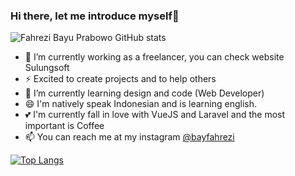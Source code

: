 ### Hi there, let me introduce myself👋
![Fahrezi Bayu Prabowo GitHub stats](https://github-readme-stats.vercel.app/api?username=fahrezibayu&show_icons=true&theme=dracula)
- 🔭 I’m currently working as a freelancer, you can check website Sulungsoft
- ⚡ Excited to create projects and to help others
- 🌱 I’m currently learning design and code (Web Developer)
- 😄 I'm natively speak Indonesian and is learning english.
- 💕 I'm currently fall in love with VueJS and Laravel and the most important is Coffee
- 📫 You can reach me at my instagram <a href="https://www.instagram.com/bayfahrezi/">@bayfahrezi</a>

[![Top Langs](https://github-readme-stats.vercel.app/api/top-langs/?username=fahrezibayu&langs_count=8)](https://github.com/fahrezibayu)
<!-- 
[![Top Langs](https://github-readme-stats.vercel.app/api/top-langs/?username=fahrezibayu&layout=compact)](https://github.com/fahrezibayu/fashion_outlet) -->
